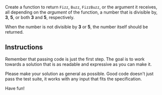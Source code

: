 Create a function to return `Fizz`, `Buzz`, `FizzBuzz`, or the argument it receives, all depending on the *argument* of the function, a number that is divisible by, **3**, **5**, or both **3** and **5**, respectively.

When the number is not divisible by **3** or **5**, the number itself should be returned.

## Instructions

Remember that passing code is just the first step. The goal is to work
towards a solution that is as readable and expressive as you can make
it.

Please make your solution as general as possible. Good code doesn't just
pass the test suite, it works with any input that fits the
specification.

Have fun!

